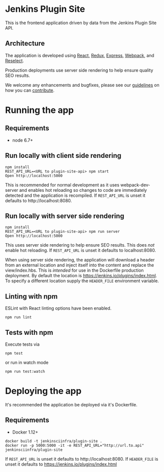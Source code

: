 # Jenkins Plugin Site
This is the frontend application driven by data from the Jenkins Plugin Site API.

## Architecture
The application is developed using [React](https://facebook.github.io/react/), [Redux](http://redux.js.org/),
[Express](http://expressjs.com/), [Webpack](https://webpack.github.io/), and
[Reselect](https://github.com/reactjs/reselect).

Production deployments use server side rendering to help ensure quality SEO results.

We welcome any enhancements and bugfixes, please see our [guidelines](CONTRIBUTING.md) on how you can
[contribute](CONTRIBUTING.md).

# Running the app

## Requirements

- node 6.7+

## Run locally with client side rendering
```
npm install
REST_API_URL=<URL to plugin-site-api> npm start
Open http://localhost:5000
```
This is recommended for normal development as it uses webpack-dev-server and enables hot reloading so changes to code
are immediately detected and the application is recompiled. If `REST_API_URL` is unset it defaults to
http://localhost:8080.

## Run locally with server side rendering
```
npm install
REST_API_URL=<URL to plugin-site-api> npm run server
Open http://localhost:5000
```

This uses server side rendering to help ensure SEO results. This does _not_ enable hot reloading.
If `REST_API_URL` is unset it defaults to localhost:8080.

When using server side rendering, the application will download a header from an external location and inject itself
into the content and replace the view/index.hbs. This is _intended_ for use in the Dockerfile production deployment.
By default the location is https://jenkins.io/plugins/index.html. To specify a different location supply the
`HEADER_FILE` environment variable.

## Linting with npm

ESLint with React linting options have been enabled.
```
npm run lint
```

## Tests with npm

Execute tests via
```
npm test
```

or run in watch mode
```
npm run test:watch
```

# Deploying the app

It's recommended the application be deployed via it's Dockerfile.

## Requirements

- Docker 1.12+

```
docker build -t jenkinsciinfra/plugin-site .
docker run -p 5000:5000 -it -e REST_API_URL="http://url.to.api" jenkinsciinfra/plugin-site
```
 If `REST_API_URL` is unset it defaults to http://localhost:8080. If `HEADER_FILE` is unset it defaults to
 https://jenkins.io/plugins/index.html
